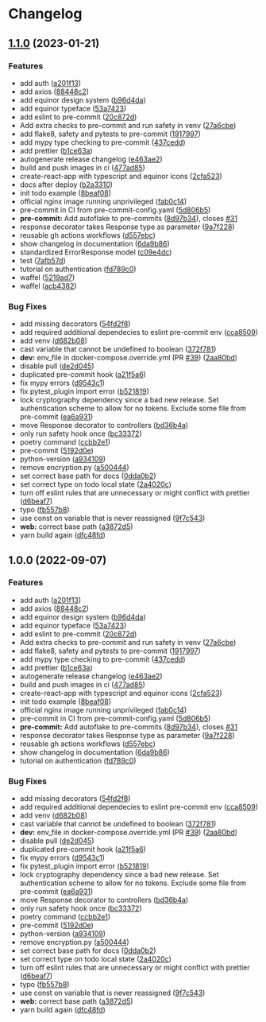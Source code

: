 # Changelog

## [1.1.0](https://github.com/eoaksnes/template-fastapi-react/compare/v1.0.0...v1.1.0) (2023-01-21)


### Features

* add auth ([a201f13](https://github.com/eoaksnes/template-fastapi-react/commit/a201f138ee5a02218b5e4b2b08b0f00f88bb5dd3))
* add axios ([88448c2](https://github.com/eoaksnes/template-fastapi-react/commit/88448c2d52007d68651a26d46c6672369172698a))
* add equinor design system ([b96d4da](https://github.com/eoaksnes/template-fastapi-react/commit/b96d4dae0ec65f4938d862bc8bbf079cb5950ae4))
* add equinor typeface ([53a7423](https://github.com/eoaksnes/template-fastapi-react/commit/53a742398782a9452bc61127d62f408a840dfb5a))
* add eslint to pre-commit ([20c872d](https://github.com/eoaksnes/template-fastapi-react/commit/20c872da056b89e038bd87c79e2fcd40bab85cf9))
* Add extra checks to pre-commit and run safety in venv ([27a6cbe](https://github.com/eoaksnes/template-fastapi-react/commit/27a6cbe7bea4843a70947fdcf5ba73f1dd5af871))
* add flake8, safety and pytests to pre-commit ([1917997](https://github.com/eoaksnes/template-fastapi-react/commit/1917997411b7a1f1844c3463388005576d8acc77))
* add mypy type checking to pre-commit ([437cedd](https://github.com/eoaksnes/template-fastapi-react/commit/437cedd17cb86165448526fd8011730f4dbe03b6))
* add prettier ([b1ce63a](https://github.com/eoaksnes/template-fastapi-react/commit/b1ce63a700471c54b75e5f58c35d0d3ccabdf0d5))
* autogenerate release changelog ([e463ae2](https://github.com/eoaksnes/template-fastapi-react/commit/e463ae2e2694358936802e9fbf6dc3a7cfca846d))
* build and push images in ci ([477ad85](https://github.com/eoaksnes/template-fastapi-react/commit/477ad8564bc92105b990715cc0bebeb5c7aff4d8))
* create-react-app with typescript and equinor icons ([2cfa523](https://github.com/eoaksnes/template-fastapi-react/commit/2cfa523e2e1df8ebe0fa3b003fc6936d1bebaa13))
* docs after deploy ([b2a3310](https://github.com/eoaksnes/template-fastapi-react/commit/b2a33104eb16dda8d3029d4ea271b344b8557ef8))
* init todo example ([8beaf08](https://github.com/eoaksnes/template-fastapi-react/commit/8beaf084352f16c8715ebe6f77b40d30450d2e04))
* official nginx image running unprivileged ([fab0c14](https://github.com/eoaksnes/template-fastapi-react/commit/fab0c1445920ae5c0cb0eb05308b6a223aed3de8))
* pre-commit in CI from pre-commit-config.yaml ([5d806b5](https://github.com/eoaksnes/template-fastapi-react/commit/5d806b5bd1ceda039670dd3b30ef19de49519a16))
* **pre-commit:** Add autoflake to pre-commits ([8d97b34](https://github.com/eoaksnes/template-fastapi-react/commit/8d97b34f7eeb90b00c0c5d2410b820af259ce7b1)), closes [#31](https://github.com/eoaksnes/template-fastapi-react/issues/31)
* response decorator takes Response type as parameter ([9a7f228](https://github.com/eoaksnes/template-fastapi-react/commit/9a7f2287f9bac7e0f68f916c37b4273dc8b95d9b))
* reusable gh actions workflows ([d557ebc](https://github.com/eoaksnes/template-fastapi-react/commit/d557ebc8438a4b28d83d2f40d8a7aa2991db1197))
* show changelog in documentation ([6da9b86](https://github.com/eoaksnes/template-fastapi-react/commit/6da9b86770ffca6431f16b945680a87637268497))
* standardized ErrorResponse model ([c09e4dc](https://github.com/eoaksnes/template-fastapi-react/commit/c09e4dccf5abd62fa05e9b1c0a577ea72d0129c4))
* test ([7afb57d](https://github.com/eoaksnes/template-fastapi-react/commit/7afb57d8268552d435affbf5831a3721ced19c21))
* tutorial on authentication ([fd789c0](https://github.com/eoaksnes/template-fastapi-react/commit/fd789c0d7bd3dda1e1ce0ee78ee9c73c4670fe41))
* waffel ([5219ad7](https://github.com/eoaksnes/template-fastapi-react/commit/5219ad775a9642c3fc874a87ce1cc55698a94247))
* waffel ([acb4382](https://github.com/eoaksnes/template-fastapi-react/commit/acb43824b187efc4632afb0739c5a52e54625c38))


### Bug Fixes

* add missing decorators ([54fd2f8](https://github.com/eoaksnes/template-fastapi-react/commit/54fd2f8a3826d2a5bc5bbc7419cbdd83de4811f1))
* add required additional dependecies to eslint pre-commit env ([cca8509](https://github.com/eoaksnes/template-fastapi-react/commit/cca8509bf7a4edc5c38ad5fe3a7b0812fdb95040))
* add venv ([d682b08](https://github.com/eoaksnes/template-fastapi-react/commit/d682b0817d735547f3a3cd7391d942983cbf666c))
* cast variable that cannot be undefined to boolean ([372f781](https://github.com/eoaksnes/template-fastapi-react/commit/372f781d805d25f2e7aaa284d3b70622989e9136))
* **dev:** env_file in docker-compose.override.yml (PR [#39](https://github.com/eoaksnes/template-fastapi-react/issues/39)) ([2aa80bd](https://github.com/eoaksnes/template-fastapi-react/commit/2aa80bdfc211f44d624f1cdad4f8b0844164c4bf))
* disable pull ([de2d045](https://github.com/eoaksnes/template-fastapi-react/commit/de2d04530a511a798fb757e85cb07872f0dfb129))
* duplicated pre-commit hook ([a21f5a6](https://github.com/eoaksnes/template-fastapi-react/commit/a21f5a69ba1ea3a10371f48071ef2de8b3d56448))
* fix mypy errors ([d9543c1](https://github.com/eoaksnes/template-fastapi-react/commit/d9543c187859de7fad59f91b79eaa4f63a56a1c6))
* fix pytest_plugin import error ([b521819](https://github.com/eoaksnes/template-fastapi-react/commit/b5218196028c904e6a51d9a0971d7637264c87a2))
* lock cryptography dependency since a bad new release. Set authentication scheme to allow for no tokens. Exclude some file from pre-commit ([ea6a931](https://github.com/eoaksnes/template-fastapi-react/commit/ea6a9314482ca75d8d79c999959460b17ceec754))
* move Response decorator to controllers ([bd36b4a](https://github.com/eoaksnes/template-fastapi-react/commit/bd36b4a316f6a2c1216584235eb5dd462f6d0707))
* only run safety hook once ([bc33372](https://github.com/eoaksnes/template-fastapi-react/commit/bc33372bd57d7b8710cd7460f1c18c6b55c38634))
* poetry command ([ccbb2e1](https://github.com/eoaksnes/template-fastapi-react/commit/ccbb2e10845f9cf3215e5e95fd07f21c3b108249))
* pre-commit ([5192d0e](https://github.com/eoaksnes/template-fastapi-react/commit/5192d0e79e433cf925d0569a237a101f77b68c5b))
* python-version ([a934109](https://github.com/eoaksnes/template-fastapi-react/commit/a9341092771e81aced0ed4481eb582785dd08113))
* remove encryption.py ([a500444](https://github.com/eoaksnes/template-fastapi-react/commit/a500444b936bcc99bdcd73ebdc6eb9eeb5de2ac3))
* set correct base path for docs ([0dda0b2](https://github.com/eoaksnes/template-fastapi-react/commit/0dda0b23b94155f1eb6cd194d31af1f9265ecd2b))
* set correct type on todo local state ([2a4020c](https://github.com/eoaksnes/template-fastapi-react/commit/2a4020ce9f84affb1725f4e4b476dc1c20b67b0e))
* turn off eslint rules that are unnecessary or might conflict with prettier ([d6beaf7](https://github.com/eoaksnes/template-fastapi-react/commit/d6beaf7426821d5bb5efd68fe6407d13ee1d38d5))
* typo ([fb557b8](https://github.com/eoaksnes/template-fastapi-react/commit/fb557b8adb56fc0d5aa430a1d505d1066be1ed13))
* use const on variable that is never reassigned ([9f7c543](https://github.com/eoaksnes/template-fastapi-react/commit/9f7c54304385c49123a3d436b5cce66997ab1e62))
* **web:** correct base path ([a3872d5](https://github.com/eoaksnes/template-fastapi-react/commit/a3872d5c67f1764c28d7450e9bf4c350cc0e87b6))
* yarn build again ([dfc48fd](https://github.com/eoaksnes/template-fastapi-react/commit/dfc48fda537d152974a9610e3263245c69346768))

## 1.0.0 (2022-09-07)


### Features

* add auth ([a201f13](https://github.com/equinor/template-fastapi-react/commit/a201f138ee5a02218b5e4b2b08b0f00f88bb5dd3))
* add axios ([88448c2](https://github.com/equinor/template-fastapi-react/commit/88448c2d52007d68651a26d46c6672369172698a))
* add equinor design system ([b96d4da](https://github.com/equinor/template-fastapi-react/commit/b96d4dae0ec65f4938d862bc8bbf079cb5950ae4))
* add equinor typeface ([53a7423](https://github.com/equinor/template-fastapi-react/commit/53a742398782a9452bc61127d62f408a840dfb5a))
* add eslint to pre-commit ([20c872d](https://github.com/equinor/template-fastapi-react/commit/20c872da056b89e038bd87c79e2fcd40bab85cf9))
* Add extra checks to pre-commit and run safety in venv ([27a6cbe](https://github.com/equinor/template-fastapi-react/commit/27a6cbe7bea4843a70947fdcf5ba73f1dd5af871))
* add flake8, safety and pytests to pre-commit ([1917997](https://github.com/equinor/template-fastapi-react/commit/1917997411b7a1f1844c3463388005576d8acc77))
* add mypy type checking to pre-commit ([437cedd](https://github.com/equinor/template-fastapi-react/commit/437cedd17cb86165448526fd8011730f4dbe03b6))
* add prettier ([b1ce63a](https://github.com/equinor/template-fastapi-react/commit/b1ce63a700471c54b75e5f58c35d0d3ccabdf0d5))
* autogenerate release changelog ([e463ae2](https://github.com/equinor/template-fastapi-react/commit/e463ae2e2694358936802e9fbf6dc3a7cfca846d))
* build and push images in ci ([477ad85](https://github.com/equinor/template-fastapi-react/commit/477ad8564bc92105b990715cc0bebeb5c7aff4d8))
* create-react-app with typescript and equinor icons ([2cfa523](https://github.com/equinor/template-fastapi-react/commit/2cfa523e2e1df8ebe0fa3b003fc6936d1bebaa13))
* init todo example ([8beaf08](https://github.com/equinor/template-fastapi-react/commit/8beaf084352f16c8715ebe6f77b40d30450d2e04))
* official nginx image running unprivileged ([fab0c14](https://github.com/equinor/template-fastapi-react/commit/fab0c1445920ae5c0cb0eb05308b6a223aed3de8))
* pre-commit in CI from pre-commit-config.yaml ([5d806b5](https://github.com/equinor/template-fastapi-react/commit/5d806b5bd1ceda039670dd3b30ef19de49519a16))
* **pre-commit:** Add autoflake to pre-commits ([8d97b34](https://github.com/equinor/template-fastapi-react/commit/8d97b34f7eeb90b00c0c5d2410b820af259ce7b1)), closes [#31](https://github.com/equinor/template-fastapi-react/issues/31)
* response decorator takes Response type as parameter ([9a7f228](https://github.com/equinor/template-fastapi-react/commit/9a7f2287f9bac7e0f68f916c37b4273dc8b95d9b))
* reusable gh actions workflows ([d557ebc](https://github.com/equinor/template-fastapi-react/commit/d557ebc8438a4b28d83d2f40d8a7aa2991db1197))
* show changelog in documentation ([6da9b86](https://github.com/equinor/template-fastapi-react/commit/6da9b86770ffca6431f16b945680a87637268497))
* tutorial on authentication ([fd789c0](https://github.com/equinor/template-fastapi-react/commit/fd789c0d7bd3dda1e1ce0ee78ee9c73c4670fe41))


### Bug Fixes

* add missing decorators ([54fd2f8](https://github.com/equinor/template-fastapi-react/commit/54fd2f8a3826d2a5bc5bbc7419cbdd83de4811f1))
* add required additional dependecies to eslint pre-commit env ([cca8509](https://github.com/equinor/template-fastapi-react/commit/cca8509bf7a4edc5c38ad5fe3a7b0812fdb95040))
* add venv ([d682b08](https://github.com/equinor/template-fastapi-react/commit/d682b0817d735547f3a3cd7391d942983cbf666c))
* cast variable that cannot be undefined to boolean ([372f781](https://github.com/equinor/template-fastapi-react/commit/372f781d805d25f2e7aaa284d3b70622989e9136))
* **dev:** env_file in docker-compose.override.yml (PR [#39](https://github.com/equinor/template-fastapi-react/issues/39)) ([2aa80bd](https://github.com/equinor/template-fastapi-react/commit/2aa80bdfc211f44d624f1cdad4f8b0844164c4bf))
* disable pull ([de2d045](https://github.com/equinor/template-fastapi-react/commit/de2d04530a511a798fb757e85cb07872f0dfb129))
* duplicated pre-commit hook ([a21f5a6](https://github.com/equinor/template-fastapi-react/commit/a21f5a69ba1ea3a10371f48071ef2de8b3d56448))
* fix mypy errors ([d9543c1](https://github.com/equinor/template-fastapi-react/commit/d9543c187859de7fad59f91b79eaa4f63a56a1c6))
* fix pytest_plugin import error ([b521819](https://github.com/equinor/template-fastapi-react/commit/b5218196028c904e6a51d9a0971d7637264c87a2))
* lock cryptography dependency since a bad new release. Set authentication scheme to allow for no tokens. Exclude some file from pre-commit ([ea6a931](https://github.com/equinor/template-fastapi-react/commit/ea6a9314482ca75d8d79c999959460b17ceec754))
* move Response decorator to controllers ([bd36b4a](https://github.com/equinor/template-fastapi-react/commit/bd36b4a316f6a2c1216584235eb5dd462f6d0707))
* only run safety hook once ([bc33372](https://github.com/equinor/template-fastapi-react/commit/bc33372bd57d7b8710cd7460f1c18c6b55c38634))
* poetry command ([ccbb2e1](https://github.com/equinor/template-fastapi-react/commit/ccbb2e10845f9cf3215e5e95fd07f21c3b108249))
* pre-commit ([5192d0e](https://github.com/equinor/template-fastapi-react/commit/5192d0e79e433cf925d0569a237a101f77b68c5b))
* python-version ([a934109](https://github.com/equinor/template-fastapi-react/commit/a9341092771e81aced0ed4481eb582785dd08113))
* remove encryption.py ([a500444](https://github.com/equinor/template-fastapi-react/commit/a500444b936bcc99bdcd73ebdc6eb9eeb5de2ac3))
* set correct base path for docs ([0dda0b2](https://github.com/equinor/template-fastapi-react/commit/0dda0b23b94155f1eb6cd194d31af1f9265ecd2b))
* set correct type on todo local state ([2a4020c](https://github.com/equinor/template-fastapi-react/commit/2a4020ce9f84affb1725f4e4b476dc1c20b67b0e))
* turn off eslint rules that are unnecessary or might conflict with prettier ([d6beaf7](https://github.com/equinor/template-fastapi-react/commit/d6beaf7426821d5bb5efd68fe6407d13ee1d38d5))
* typo ([fb557b8](https://github.com/equinor/template-fastapi-react/commit/fb557b8adb56fc0d5aa430a1d505d1066be1ed13))
* use const on variable that is never reassigned ([9f7c543](https://github.com/equinor/template-fastapi-react/commit/9f7c54304385c49123a3d436b5cce66997ab1e62))
* **web:** correct base path ([a3872d5](https://github.com/equinor/template-fastapi-react/commit/a3872d5c67f1764c28d7450e9bf4c350cc0e87b6))
* yarn build again ([dfc48fd](https://github.com/equinor/template-fastapi-react/commit/dfc48fda537d152974a9610e3263245c69346768))
